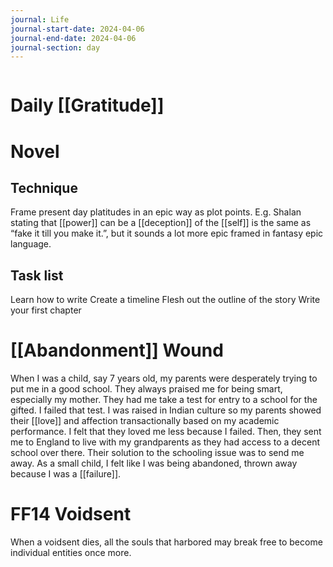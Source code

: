 ```yaml
---
journal: Life
journal-start-date: 2024-04-06
journal-end-date: 2024-04-06
journal-section: day
---
```

```calendar-nav
```

# Daily [[Gratitude]]

# Novel
## Technique
Frame present day platitudes in an epic way as plot points. E.g. Shalan stating that [[power]] can be a [[deception]] of the [[self]] is the same as “fake it till you make it.”, but it sounds a lot more epic framed in fantasy epic language. 

## Task list
Learn how to write
Create a timeline
Flesh out the outline of the story
Write your first chapter

# [[Abandonment]] Wound
When I was a child, say 7 years old, my parents were desperately trying to put me in a good school. They always praised me for being smart, especially my mother. They had me take a test for entry to a school for the gifted. I failed that test. I was raised in Indian culture so my parents showed their [[love]] and affection transactionally based on my academic performance. I felt that they loved me less because I failed. Then, they sent me to England to live with my grandparents as they had access to a decent school over there. Their solution to the schooling issue was to send me away. As a small child, I felt like I was being abandoned, thrown away because I was a [[failure]].

# FF14 Voidsent
When a voidsent dies, all the souls that harbored may break free to become individual entities once more.